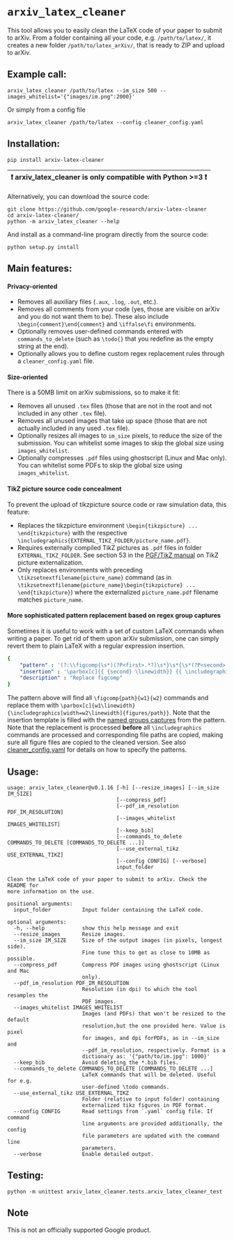 # `arxiv_latex_cleaner`

This tool allows you to easily clean the LaTeX code of your paper to submit to
arXiv. From a folder containing all your code, e.g. `/path/to/latex/`, it
creates a new folder `/path/to/latex_arXiv/`, that is ready to ZIP and upload to
arXiv.

## Example call:

```console
arxiv_latex_cleaner /path/to/latex --im_size 500 --images_whitelist='{"images/im.png":2000}'
```

Or simply from a config file

```console
arxiv_latex_cleaner /path/to/latex --config cleaner_config.yaml
```

## Installation:

```console
pip install arxiv-latex-cleaner
```

| :exclamation:  arxiv_latex_cleaner is only compatible with Python >=3  :exclamation: |
|--------------------------------------------------------------------------------------|

Alternatively, you can download the source code:

```console
git clone https://github.com/google-research/arxiv-latex-cleaner
cd arxiv-latex-cleaner/
python -m arxiv_latex_cleaner --help
```

And install as a command-line program directly from the source code:

```console
python setup.py install
```

## Main features:

#### Privacy-oriented

*   Removes all auxiliary files (`.aux`, `.log`, `.out`, etc.).
*   Removes all comments from your code (yes, those are visible on arXiv and you
    do not want them to be). These also include `\begin{comment}\end{comment}`
    and `\iffalse\fi` environments.
*   Optionally removes user-defined commands entered with `commands_to_delete`
    (such as `\todo{}` that you redefine as the empty string at the end).
*   Optionally allows you to define custom regex replacement rules through a
    `cleaner_config.yaml` file.

#### Size-oriented

There is a 50MB limit on arXiv submissions, so to make it fit:

*   Removes all unused `.tex` files (those that are not in the root and not
    included in any other `.tex` file).
*   Removes all unused images that take up space (those that are not actually
    included in any used `.tex` file).
*   Optionally resizes all images to `im_size` pixels, to reduce the size of the
    submission. You can whitelist some images to skip the global size using
    `images_whitelist`.
*   Optionally compresses `.pdf` files using ghostscript (Linux and Mac only).
    You can whitelist some PDFs to skip the global size using
    `images_whitelist`.

#### TikZ picture source code concealment

To prevent the upload of tikzpicture source code or raw simulation data, this
feature:

*   Replaces the tikzpicture environment `\begin{tikzpicture} ...
    \end{tikzpicture}` with the respective
    `\includegraphics{EXTERNAL_TIKZ_FOLDER/picture_name.pdf}`.
*   Requires externally compiled TikZ pictures as `.pdf` files in folder
    `EXTERNAL_TIKZ_FOLDER`. See section 53 in the
    [PGF/TikZ manual](https://ctan.org/pkg/pgf?lang=en) on TikZ picture
    externalization.
*   Only replaces environments with preceding
    `\tikzsetnextfilename{picture_name}` command (as in
    `\tikzsetnextfilename{picture_name}\begin{tikzpicture} ...
    \end{tikzpicture}`) where the externalized `picture_name.pdf` filename
    matches `picture_name`.

#### More sophisticated pattern replacement based on regex group captures

Sometimes it is useful to work with a set of custom LaTeX commands when writing
a paper. To get rid of them upon arXiv submission, one can simply revert them to
plain LaTeX with a regular expression insertion.

```yaml
{
    "pattern" : '(?:\\figcomp{\s*)(?P<first>.*?)\s*}\s*{\s*(?P<second>.*?)\s*}\s*{\s*(?P<third>.*?)\s*}',
    "insertion" : '\parbox[c]{{ {second} \linewidth}} {{ \includegraphics[width= {third} \linewidth]{{figures/{first} }} }}',
    "description" : "Replace figcomp"
}
```

The pattern above will find all `\figcomp{path}{w1}{w2}` commands and replace
them with
`\parbox[c]{w1\linewidth}{\includegraphics[width=w2\linewidth]{figures/path}}`.
Note that the insertion template is filled with the
[named groups captures](https://docs.python.org/3/library/re.html#regular-expression-examples)
from the pattern. Note that the replacement is processed **before** all
`\includegraphics` commands are processed and corresponding file paths are
copied, making sure all figure files are copied to the cleaned version. See also
[cleaner_config.yaml](cleaner_config.yaml) for details on how to specify the
patterns.

## Usage:

```
usage: arxiv_latex_cleaner@v0.1.16 [-h] [--resize_images] [--im_size IM_SIZE]
                                   [--compress_pdf]
                                   [--pdf_im_resolution PDF_IM_RESOLUTION]
                                   [--images_whitelist IMAGES_WHITELIST]
                                   [--keep_bib]
                                   [--commands_to_delete COMMANDS_TO_DELETE [COMMANDS_TO_DELETE ...]]
                                   [--use_external_tikz USE_EXTERNAL_TIKZ]
                                   [--config CONFIG] [--verbose]
                                   input_folder

Clean the LaTeX code of your paper to submit to arXiv. Check the README for
more information on the use.

positional arguments:
  input_folder          Input folder containing the LaTeX code.

optional arguments:
  -h, --help            show this help message and exit
  --resize_images       Resize images.
  --im_size IM_SIZE     Size of the output images (in pixels, longest side).
                        Fine tune this to get as close to 10MB as possible.
  --compress_pdf        Compress PDF images using ghostscript (Linux and Mac
                        only).
  --pdf_im_resolution PDF_IM_RESOLUTION
                        Resolution (in dpi) to which the tool resamples the
                        PDF images.
  --images_whitelist IMAGES_WHITELIST
                        Images (and PDFs) that won't be resized to the default
                        resolution,but the one provided here. Value is pixel
                        for images, and dpi forPDFs, as in --im_size and
                        --pdf_im_resolution, respectively. Format is a
                        dictionary as: '{"path/to/im.jpg": 1000}'
  --keep_bib            Avoid deleting the *.bib files.
  --commands_to_delete COMMANDS_TO_DELETE [COMMANDS_TO_DELETE ...]
                        LaTeX commands that will be deleted. Useful for e.g.
                        user-defined \todo commands.
  --use_external_tikz USE_EXTERNAL_TIKZ
                        Folder (relative to input folder) containing
                        externalized tikz figures in PDF format.
  --config CONFIG       Read settings from `.yaml` config file. If command
                        line arguments are provided additionally, the config
                        file parameters are updated with the command line
                        parameters.
  --verbose             Enable detailed output.
```

## Testing:

```
python -m unittest arxiv_latex_cleaner.tests.arxiv_latex_cleaner_test
```

## Note

This is not an officially supported Google product.
